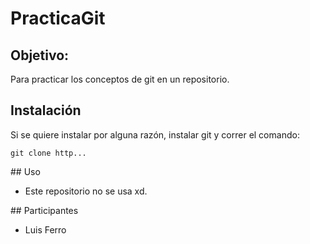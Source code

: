 # PracticaGit
## Objetivo: 
Para practicar los conceptos de git en un repositorio.


## Instalación


Si se quiere instalar por alguna razón, instalar git y correr el comando:


```
git clone http...
```

## Uso


* Este repositorio no se usa xd.


## Participantes


* Luis Ferro
